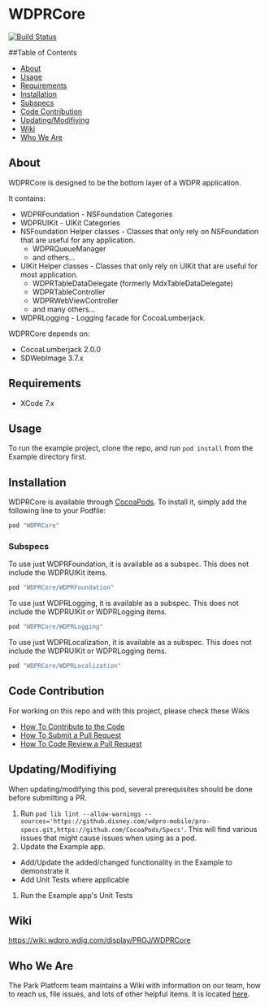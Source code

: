 # WDPRCore

[![Build Status](http://mobile-ci.wdpro.disney.com/buildStatus/icon?job=iOS/WDPRCore_master)](http://mobile-ci.wdpro.disney.com/job/iOS/view/PODs/job/WDPRCore_master/)

##Table of Contents

* [About](#About)
* [Usage](#Usage)
* [Requirements](#Requirements)
* [Installation](#Installation)
* [Subspecs](#Subspecs)
* [Code Contribution](#Code-Contribution)
* [Updating/Modifiying](#Updating/Modifiying)
* [Wiki](#Wiki)
* [Who We Are](#Who-We-Are)

## About

WDPRCore is designed to be the bottom layer of a WDPR application.

It contains:

* WDPRFoundation - NSFoundation Categories
* WDPRUIKit - UIKit Categories
* NSFoundation Helper classes - Classes that only rely on NSFoundation that are useful for any application.
    * WDPRQueueManager
    * and others...
* UIKit Helper classes - Classes that only rely on UIKit that are useful for most application.
    * WDPRTableDataDelegate (formerly MdxTableDataDelegate)
    * WDPRTableController
    * WDPRWebViewController
    * and many others...
* WDPRLogging - Logging facade for CocoaLumberjack.

WDPRCore depends on:
* CocoaLumberjack 2.0.0
* SDWebImage 3.7.x

## Requirements

* XCode 7.x

## Usage

To run the example project, clone the repo, and run `pod install` from the Example directory first.

## Installation

WDPRCore is available through [CocoaPods](http://cocoapods.org). To install
it, simply add the following line to your Podfile:

```ruby
pod "WDPRCore"
```

### Subspecs

To use just WDPRFoundation, it is available as a subspec. This does not include the WDPRUIKit items.
```ruby
pod "WDPRCore/WDPRFoundation"
```

To use just WDPRLogging, it is available as a subspec. This does not include the WDPRUIKit or WDPRLogging items.
```ruby
pod "WDPRCore/WDPRLogging"
```

To use just WDPRLocalization, it is available as a subspec. This does not include the WDPRUIKit or WDPRLogging items.
```ruby
pod "WDPRCore/WDPRLocalization"
```

## Code Contribution

For working on this repo and with this project, please check these Wikis

* [How To Contribute to the Code](https://wiki.wdpro.wdig.com/display/PROJ/How+to+contribute+code)
* [How To Submit a Pull Request](https://wiki.wdpro.wdig.com/display/PROJ/How+To+Submit+a+Pull+Request)
* [How To Code Review a Pull Request](https://wiki.wdpro.wdig.com/display/PROJ/How+To+Code+Review+a+Pull+Request)

## Updating/Modifiying

When updating/modifying this pod, several prerequisites should be done before submitting a PR.

1. Run `pod lib lint --allow-warnings --sources='https://github.disney.com/wdpro-mobile/pro-specs.git,https://github.com/CocoaPods/Specs'`. This will find various issues that might cause issues when using as a pod.
1. Update the Example app.
  * Add/Update the added/changed functionality in the Example to demonstrate it
  * Add Unit Tests where applicable
1. Run the Example app's Unit Tests

## Wiki

https://wiki.wdpro.wdig.com/display/PROJ/WDPRCore

## Who We Are

The Park Platform team maintains a Wiki with information on our team, how to reach us, file issues, and lots of other helpful items. It is located [here](https://wiki.wdpro.wdig.com/display/PROJ/Disney+Mobile+Park+Platform).
